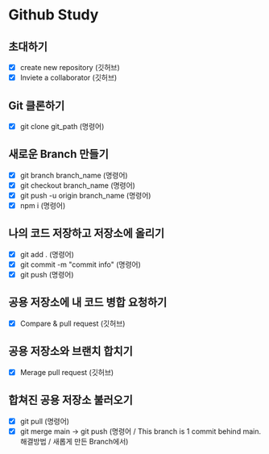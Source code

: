 # Github Study

## 초대하기
* [x] create new repository (깃허브)
* [x] Inviete a collaborator (깃허브)

## Git 클론하기
* [x] git clone git_path (명령어)

## 새로운 Branch 만들기
* [x] git branch branch_name (명령어)
* [x] git checkout branch_name (명령어)
* [x] git push -u origin branch_name (명령어)
* [x] npm i (명령어)
 
## 나의 코드 저장하고 저장소에 올리기
* [x] git add . (명령어)
* [x] git commit -m "commit info" (명령어)
* [x] git push (명령어)

## 공용 저장소에 내 코드 병합 요청하기
* [x] Compare & pull request (깃허브)

## 공용 저장소와 브랜치 합치기
* [x] Merage pull request (깃허브)

## 합쳐진 공용 저장소 불러오기
* [x] git pull (명령어)
* [x] git merge main -> git push (명령어 / This branch is 1 commit behind main. 해결방법 / 새롭게 만든 Branch에서)
